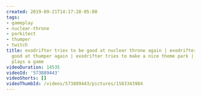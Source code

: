 ```yaml
---
created: 2019-09-21T14:17:28-05:00
tags:
- gameplay
- nuclear-throne
- parkitect
- thumper
- twitch
title: exodrifter tries to be good at nuclear throne again | exodrifter tries to be
  good at thumper again | exodrifter tries to make a nice theme park | exodrifter
  plays a game
videoDuration: 14535
videoId: '573889443'
videoShorts: []
videoThumbId: /videos/573889443/pictures/1583343984
---
```

